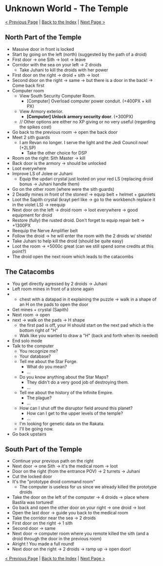 # Unknown World - The Temple

[< Previous Page](093_UnknownWorld.md)
| [Back to the Index](./000_Index.md)
| [Next Page >](./095_UnknownWorld.md)


## North Part of the Temple

- Massive door in front is locked
- Start by going on the left (north) (suggested by the path of a droid)
- First door -> one Sith -> loot -> leave
- Corridor with the sea on your left -> 2 droids
    - Take Juhani to kill the droids with her power
- First door on the right -> droid + sith -> loot
- Second door on the right -> same -> but there is a door in the back! -> Come back first
- Computer room
    - View South Security Computer Room.
        - [Computer] Overload computer power conduit. (+400PX + kill PX)
    - View Armory exterior.
        - **[Computer] Unlock armory security door**. (+300PX)
    - // Other options are either no XP giving or no very useful (regarding the spikes cost)
- Go back to the previous room -> open the back door
- Meet 2 sith guards
    - I am Revan no longer. I serve the light and the Jedi Council now! (+2LSP)
        - Take the other choice for DSP
- Room on the right: Sith Master -> kill
- Back door is the armory -> should be unlocked
- Loot everywhere
- Improve LS of Jolee or Juhani
    - Equip the updari crystal just looted on your red LS (replacing droid bonus -> Juhani handle them)
- Go on the other room (where were the sith guards)
- 2 Deadly mines in front of the stones! -> equip belt + helmet + gaunlets
- Loot the Sapith crystal (krayt perl like -> go to the workbench replace it in the violet LS) -> reequip
- Next door on the left -> droid room -> loot everywhere -> good equipment for droid
- Restore (fully) the rusted droid. Don't forget to equip repair belt -> +1300PX
- Reequip the Nerve Amplifier belt
- Follow the droid -> he will enter the room with the 2 droids w/ shields!
- Take Juhani to help kill the droid (should be quite easy)
- Loot the room -> +5000c great (can we still spend some credits at this point?)
- The droid open the next room which leads to the catacombs

## The Catacombs

- You get directly agressed by 2 droids -> Juhani
- Left room mines in front of a stone again
- + chest with a datapad in it explaining the puzzle -> walk in a shape of an H on the pads to open the door
- Get mines + crystal (Sapith)
- Next room -> open
- next -> walk on the pads -> H shape
    - the first pad is off, your H should start on the next pad which is the bottom right of "H"
    - Walk like you wanted to draw a "H" (back and forth when its needed)
- End solo mode
- Talk to the computer
    - You recognize me?
    - Your database?
    - Tell me about the Star Forge.
        - What do you mean?
        - ...
    - Do you know anything about the Star Maps?
        - They didn't do a very good job of destroying them.
        - ...
    - Tell me about the history of the Infinite Empire.
        - The plague?
        - ...
    - How can I shut off the disruptor field around this planet?
        - How can I get to the upper levels of the temple?
        - ...
    - I'm looking for genetic data on the Rakata.
    - I'll be going now.
- Go back upstairs


## South Part of the Temple

- Continue your previous path on the right
- Next door -> one Sith -> it's the medical room -> loot
- Door on the right (from the entrance POV) -> 2 turrets -> Juhani
- Cut the locked door
- It's the "prototype droid command room"
    - The computer is useless for us since we already killed the prototype droids
- Take the door on the left of the computer -> 4 droids -> place where Bastila was tortured!
- Go back and open the other door on your right -> one droid -> loot
- Open the last door -> guide you back to the medical room
- Take the corridor near the sea -> 2 droids
- First door on the right -> 1 sith
- Second door -> same
- Next door -> computer room where you remote killed the sith (and a droid through the door in the previous room)
- Alright ! You made a full round!
- Next door on the right -> 2 droids -> ramp up -> open door!

[< Previous Page](093_UnknownWorld.md)
| [Back to the Index](./000_Index.md)
| [Next Page >](./095_UnknownWorld.md)

